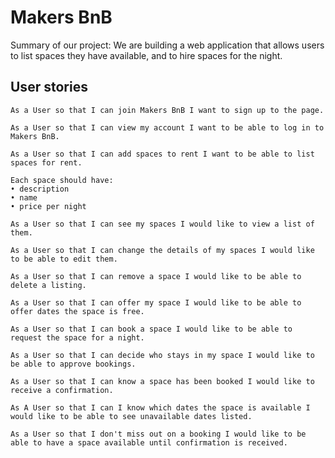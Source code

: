 # Makers BnB
Summary of our project:
We are building a web application that allows users to list spaces they have available, and to hire spaces for the night.

## User stories

```
As a User so that I can join Makers BnB I want to sign up to the page.
```

```
As a User so that I can view my account I want to be able to log in to Makers BnB.
```

```
As a User so that I can add spaces to rent I want to be able to list spaces for rent.

Each space should have:
• description
• name
• price per night
```

```
As a User so that I can see my spaces I would like to view a list of them.
```

```
As a User so that I can change the details of my spaces I would like to be able to edit them.
```

```
As a User so that I can remove a space I would like to be able to delete a listing.
```

```
As a User so that I can offer my space I would like to be able to offer dates the space is free.
```

```
As a User so that I can book a space I would like to be able to request the space for a night.
```

```
As a User so that I can decide who stays in my space I would like to be able to approve bookings.
```

```
As a User so that I can know a space has been booked I would like to receive a confirmation.
```

```
As A User so that I can I know which dates the space is available I would like to be able to see unavailable dates listed.
```

```
As a User so that I don't miss out on a booking I would like to be able to have a space available until confirmation is received.
```
